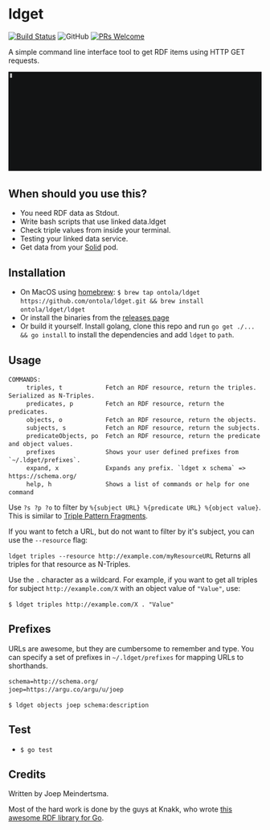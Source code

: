 # ldget
[![Build Status](https://travis-ci.org/ontola/active_response.svg?branch=master)](https://travis-ci.org/ontola/active_response) ![GitHub](https://img.shields.io/github/license/ontola/ldget.svg)
[![PRs Welcome](https://img.shields.io/badge/PRs-welcome-brightgreen.svg?style=flat)](http://makeapullrequest.com)

A simple command line interface tool to get RDF items using HTTP GET requests.

[![asciicast](demo.gif)](https://asciinema.org/a/BOc4JjKkTbMOwA2IvnJ7V3uhp)

## When should you use this?

- You need RDF data as Stdout.
- Write bash scripts that use linked data.ldget
- Check triple values from inside your terminal.
- Testing your linked data service.
- Get data from your [Solid](https://github.com/solid/solid) pod.

## Installation

- On MacOS using [homebrew](https://brew.sh/): `$ brew tap ontola/ldget https://github.com/ontola/ldget.git && brew install ontola/ldget/ldget`
- Or install the binaries from the [releases page](https://github.com/ontola/ldget/releases)
- Or build it yourself. Install golang, clone this repo and run `go get ./... && go install` to install the dependencies and add `ldget` to `path`.

## Usage

```
COMMANDS:
     triples, t            Fetch an RDF resource, return the triples. Serialized as N-Triples.
     predicates, p         Fetch an RDF resource, return the predicates.
     objects, o            Fetch an RDF resource, return the objects.
     subjects, s           Fetch an RDF resource, return the subjects.
     predicateObjects, po  Fetch an RDF resource, return the predicate and object values.
     prefixes              Shows your user defined prefixes from  `~/.ldget/prefixes`.
     expand, x             Expands any prefix. `ldget x schema` => https://schema.org/
     help, h               Shows a list of commands or help for one command
```

Use `?s ?p ?o` to filter by `%{subject URL} %{predicate URL} %{object value}`. This is similar to [Triple Pattern Fragments](http://www.hydra-cg.com/spec/latest/triple-pattern-fragments/#bib-hydra-ldf).

If you want to fetch a URL, but do not want to filter by it's subject, you can use the `--resource` flag:

`ldget triples --resource http://example.com/myResourceURL` Returns all triples for that resource as N-Triples.

Use the `.` character as a wildcard. For example, if you want to get all triples for subject `http://example.com/X` with an object value of `"Value"`, use:

`$ ldget triples http://example.com/X . "Value"`

## Prefixes

URLs are awesome, but they are cumbersome to remember and type.
You can specify a set of prefixes in `~/.ldget/prefixes` for mapping URLs to shorthands.

```
schema=http://schema.org/
joep=https://argu.co/argu/u/joep
```

`$ ldget objects joep schema:description`

## Test

- `$ go test`

## Credits

Written by Joep Meindertsma.

Most of the hard work is done by the guys at Knakk, who wrote [this awesome RDF library for Go](https://github.com/knakk/rdf).
